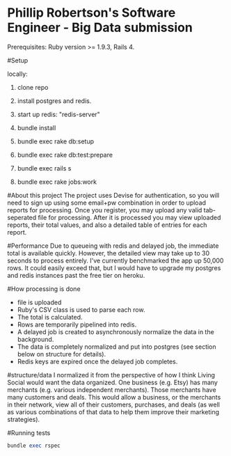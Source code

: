 # Phillip Robertson's Software Engineer - Big Data submission

Prerequisites:  Ruby version >= 1.9.3, Rails 4.

#Setup


locally:

1) clone repo

2) install postgres and redis.

3) start up redis: "redis-server"

4) bundle install

5) bundle exec rake db:setup

6) bundle exec rake db:test:prepare

7) bundle exec rails s
 
8) bundle exec rake jobs:work


#About this project
The project uses Devise for authentication, so you will need to sign up using some email+pw combination in order to upload reports for processing. Once you register, you may upload any valid tab-seperated file for processing. After it is processed you may view uploaded reports, their total values, and also a detailed table of entries for each report.

#Performance
Due to queueing with redis and delayed job, the immediate total is available quickly. However, the detailed view may take up to 30 seconds to process entirely. I've currently benchmarked the app up 50,000 rows. It could easily exceed that, but I would have to upgrade my postgres and redis instances past the free tier on heroku.

#How processing is done
- file is uploaded
- Ruby's CSV class is used to parse each row.
- The total is calculated.
- Rows are temporarily pipelined into redis.
- A delayed job is created to asynchronously normalize the data in the background.
- The data is completely normalized and put into postgres (see section below on structure for details).
- Redis keys are expired once the delayed job completes.

#structure/data
I normalized it from the perspective of how I think Living Social would want the data organized. One business (e.g. Etsy) has many merchants (e.g. various independent merchants). Those merchants have many customers and deals. This would allow a business, or the merchants in their network, view all of their customers, purchases, and deals (as well as various combinations of that data to help them improve their marketing strategies).

#Running tests
```ruby
bundle exec rspec
```
